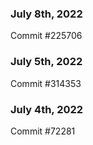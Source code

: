 ### July 8th, 2022

Commit #225706

### July 5th, 2022

Commit #314353


### July 4th, 2022

Commit #72281

